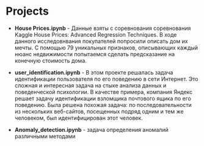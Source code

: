 # Projects
* **House Prices.ipynb** - Данные взяты с соревнования соревнования Kaggle House Prices: Advanced Regression Techniques. В ходе данного исследовнвания покупателей попросили описать дом их мечты. С помощью 79 уникальных признаков, описывающих каждый нюанс недвижимости попытаемся сделать предсказание на конечную стоимость дома.

* **user_identification.ipynb** - В этом проекте решалась задача идентификации пользователя по его поведению в сети Интернет. Это сложная и интересная задача на стыке анализа данных и поведенческой психологии. В качестве примера, компания Яндекс решает задачу идентификации взломщика почтового ящика по его поведению. Была решена похожая задача: по последовательности из нескольких веб-сайтов, посещенных подряд одним и тем же человеком, был идентифицирован этот человек.

* **Anomaly_detection.ipynb** - задача определения аномалий различными методами

